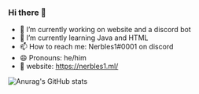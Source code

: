 ### Hi there 👋

- 🔭 I’m currently working on website and a discord bot
- 🌱 I’m currently learning Java and HTML
- 📫 How to reach me: Nerbles1#0001 on discord
- 😄 Pronouns: he/him
- 🔗 website: https://nerbles1.ml/

![Anurag's GitHub stats](https://github-readme-stats.vercel.app/api?username=Nerbles1&show_icons=true&theme=radical)
